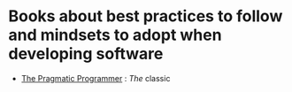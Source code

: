 # Books about best practices to follow and mindsets to adopt when developing software

* [The Pragmatic Programmer](https://pragprog.com/book/tpp/the-pragmatic-programmer) : *The* classic

